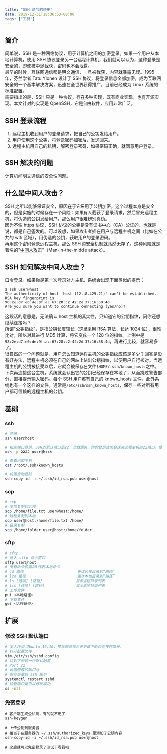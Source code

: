 ```yaml
---
title: "SSH 命令的使用"
date: 2019-12-31T18:36:53+08:00
tags: ["工具"]
---
```


## 简介

简单说，SSH 是一种网络协议，用于计算机之间的加密登录。如果一个用户从本地计算机，使用 SSH 协议登录另一台远程计算机，我们就可以认为，这种登录是安全的，即使被中途截获，密码也不会泄露。  
最早的时候，互联网通信都是明文通信，一旦被截获，内容就暴露无疑。1995 年，芬兰学者 Tatu Ylonen 设计了 SSH 协议，将登录信息全部加密，成为互联网安全的一个基本解决方案，迅速在全世界获得推广，目前已经成为 Linux 系统的标准配置。  
需要指出的是，SSH 只是一种协议，存在多种实现，既有商业实现，也有开源实现。本文针对的实现是 OpenSSH，它是自由软件，应用非常广泛。

## SSH 登录流程

1. 远程主机收到用户的登录请求，把自己的公钥发给用户。
2. 用户使用这个公钥，将登录密码加密后，发送回来。
3. 远程主机用自己的私钥，解密登录密码，如果密码正确，就同意用户登录。

## SSH 解决的问题

计算机间明文通信的安全性问题。

## 什么是中间人攻击？

SSH 之所以能够保证安全，原因在于它采用了公钥加密。这个过程本身是安全的，但是实施的时候存在一个风险：如果有人截获了登录请求，然后冒充远程主机，将伪造的公钥发给用户，那么用户很难辨别真伪。  
因为不像 https 协议，SSH 协议的公钥是没有证书中心（CA）公证的，也就是说，都是自己签发的。可以设想，如果攻击者插在用户与远程主机之间（比如在公共的 wifi 区域），用伪造的公钥，获取用户的登录密码。  
再用这个密码登录远程主机，那么 SSH 的安全机制就荡然无存了。这种风险就是著名的"[中间人攻击](https://en.wikipedia.org/wiki/Man-in-the-middle_attack)"（Man-in-the-middle attack）。

## SSH 如何解决中间人攻击？

口令登录。如果你是第一次登录对方主机，系统会出现下面类似的提示：

```
$ ssh user@host
The authenticity of host 'host (12.18.429.21)' can't be established.
RSA key fingerprint is 98:2e:d7:e0:de:9f:ac:67:28:c2:42:2d:37:16:58:4d.
Are you sure you want to continue connecting (yes/no)?
```

这段话的意思是，无法确认 host 主机的真实性，只知道它的公钥指纹，问你还想继续连接吗？  
所谓"公钥指纹"，是指公钥长度较长（这里采用 RSA 算法，长达 1024 位），很难比对，所以对其进行 MD5 计算，将它变成一个 128 位的指纹。上例中是`98:2e:d7:e0:de:9f:ac:67:28:c2:42:2d:37:16:58:4d`，再进行比较，就容易多了。  
很自然的一个问题就是，用户怎么知道远程主机的公钥指纹应该是多少？回答是没有好办法，远程主机必须在自己的网站上贴出公钥指纹，以便用户自行核对。当远程主机的公钥被接受以后，它就会被保存在文件`$HOME/.ssh/known_hosts`之中。  
下次再连接这台主机，系统就会认出它的公钥已经保存在本地了，从而跳过警告部分，直接提示输入密码。每个 SSH 用户都有自己的 known_hosts 文件，此外系统也有一个这样的文件，通常是`/etc/ssh/ssh_known_hosts`，保存一些对所有用户都可信赖的远程主机的公钥。

## 基础
### ssh

```bash
# 登录
ssh user@host

# 指定端口登录，SSH的默认端口是22，也就是说，你的登录请求会送进远程主机的22端口。使用p参数，可以修改这个端口。
ssh -p 2222 user@host

# 查看已知主机
cat /root/.ssh/known_hosts

# 设置自动登陆
ssh-copy-id -i ~/.ssh/id_rsa.pub user@host
```

### scp

```bash
# scp
# 本地复制到远程
scp /home/file.txt user@host:/home/
# 远程复制到本地
scp user@host:/home/file.txt /home/
# 目录复制
scp /home/folder user@host:/home/folder
```

### sftp

```bash
# sftp
# 进入 sftp 命令窗口
sftp user@host
# 所有命令前面加l代表本地命令
# cd 路径                        更改远程目录到“路径”
# lcd 路径                       更改本地目录到“路径”
# ls [选项] [路径]               显示远程目录列表
# lls [选项] [路径]              显示本地目录列表
# 上传文件
put <本地路径>
# 下载文件
get <远程路径>
```

## 扩展
### 修改 SSH 默认端口
```bash
# 本人环境 Ubuntu 19.10，推荐修改完后先测试下能否连接在断开。
# 打开配置文件
vim /etc/ssh/sshd_config
# 找到下面这一行默认配置
# Port 22
# 设置修改的端口号
# 保存后重启 ssh 服务
systemctl restart sshd
# 检查端口是否以修改成功
ss -ntl
```

### 免密登录

```
# 客户端生成公私钥，有的就不用了
ssh-keygen

# 上传公钥到服务器
# 相当于在服务器的 ~/.ssh/authorized_keys 里添加了公钥内容
ssh-copy-id -i ~/.ssh/id_rsa.pub user@host

# 之后就可以免密登录了测试下看看吧
```

